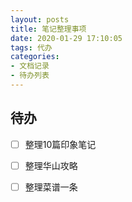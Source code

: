 ```yaml
---
layout: posts
title: 笔记整理事项
date: 2020-01-29 17:10:05
tags: 代办
categories: 
- 文档记录
- 待办列表
---
```


## 待办

- [ ] 整理10篇印象笔记
- [ ] 整理华山攻略
- [ ] 整理菜谱一条

